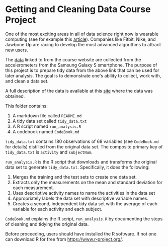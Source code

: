 # Getting and Cleaning Data Course Project

One of the most exciting areas in all of data science right now is wearable computing (see for example this [article](http://www.insideactivitytracking.com/data-science-activity-tracking-and-the-battle-for-the-worlds-top-sports-brand/)). Companies like Fitbit, Nike, and Jawbone Up are racing to develop the most advanced algorithms to attract new users. 


The [data](https://d396qusza40orc.cloudfront.net/getdata%2Fprojectfiles%2FUCI%20HAR%20Dataset.zip) linked to from the course website are collected from the accelerometers from the Samsung Galaxy S smartphone. The purpose of this project is to prepare tidy data from the above link that can be used for later analysis. The goal is to demonstrate one's ability to collect, work with, and clean a data set. 

A full description of the data is available at this [site](http://archive.ics.uci.edu/ml/datasets/Human+Activity+Recognition+Using+Smartphones) where the data was obtained.


This folder contains:

1. A markdown file called `README.md`
2. A tidy data set called `tidy_data.txt`
3. A R script named `run_analysis.R` 
4. A codebook named `CodeBook.md` 

`tidy_data.txt` contains 180 observations of 68 variables (see `CodeBook.md`  for details) distilled from the original data set. The composite primary key of `tidy_data.txt` is `activity` and `subjectNum`.

`run_analysis.R` is the R script that downloads and transforms the original data set to generate `tidy_data.txt`. Specifically, it does the following:

1. Merges the training and the test sets to create one data set.
2. Extracts only the measurements on the mean and standard deviation for each measurement.
3. Uses descriptive activity names to name the activities in the data set
4. Appropriately labels the data set with descriptive variable names.
5. Creates a second, independent tidy data set with the average of
   each variable for each activity and each subject.   
   
`CodeBook.md` explains the R script, `run_analysis.R` by documenting the steps of cleaning and tidying the original data.  

Before proceeding, users should have installed the R software. If not one can download R for free from <https://www.r-project.org/>.


